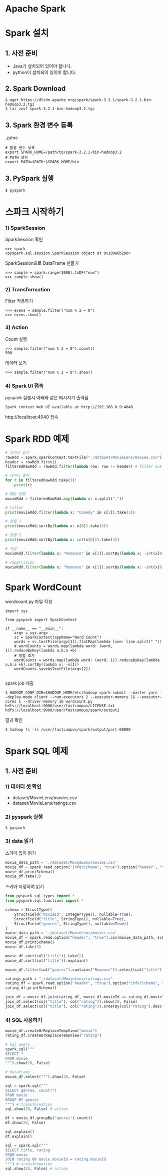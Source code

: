 # Apache Spark

# Spark 설치
## 1. 사전 준비
- Java가 설치되어 있어야 합니다.
- python이 설치되어 있어야 합니다.

## 2. Spark Download
```
$ wget https://dlcdn.apache.org/spark/spark-3.2.1/spark-3.2.1-bin-hadoop3.2.tgz
$ tar zxvf spark-3.2.1-bin-hadoop3.2.tgz
```

## 3. Spark 환경 변수 등록
.zshrc
```
# 환경 변수 등록
export SPARK_HOME=/path/to/spark-3.2.1-bin-hadoop3.2
# PATH 설정
export PATH=$PATH:$SPARK_HOME/bin
```

## 3. PySpark 실행
```bash
$ pyspark
```

# 스파크 시작하기
### 1) SparkSession
SparkSession 확인
```
>>> spark
<pyspark.sql.session.SparkSession object at 0x109e6b280>
```

SparkSession으로 DataFrame 만들기
```
>>> sample = spark.range(1000).toDF("num")
>>> sample.show()
```

### 2) Transformation
Filter 적용하기
```
>>> evens = sample.filter("num % 2 = 0")
>>> evens.show()
```

### 3) Action
Count 실행
```
>>> sample.filter("num % 2 = 0").count()
500
```

데이터 보기
```
>>> sample.filter("num % 2 = 0").show()
```

### 4) Spark UI 접속
pyspark 실행시 아래와 같은 메시지가 출력됨
```
Spark context Web UI available at http://192.168.0.9:4040
```

http://localhost:4040 접속

# Spark RDD 예제
```python
# 데이터 읽기
rawRdd = spark.sparkContext.textFile("./dataset/MovieLens/movies.csv")
header = rawRdd.first()
filteredRawRdd = rawRdd.filter(lambda row: row != header) # filter out the header

# 데이터 출력
for r in filteredRawRdd.take(3):
    print(r)

# RDD 변환
movieRdd = filteredRawRdd.map(lambda x: x.split(","))

# filter
print(movieRdd.filter(lambda x: "Comedy" in x[2]).take(3))

# 정렬 1
print(movieRdd.sortBy(lambda x: x[0]).take(3))

# 정렬 2
print(movieRdd.sortBy(lambda x: int(x[0])).take(3))

# 저장
movieRdd.filter(lambda x: "Romance" in x[2]).sortBy(lambda x: -int(x[0])).saveAsTextFile("example1")

# repartition
movieRdd.filter(lambda x: "Romance" in x[2]).sortBy(lambda x: -int(x[0])).repartition(1).saveAsTextFile("example2")
```

# Spark WordCount
wordcount.py 파일 작성
```
import sys
 
from pyspark import SparkContext
 
if __name__ == "__main__":
    argv = sys.argv
    sc = SparkContext(appName="Word Count")
    words = sc.textFile(argv[1]).flatMap(lambda line: line.split(" "))	
	# wordCounts = words.map(lambda word: (word, 1)).reduceByKey(lambda a,b:a +b)
    # 정렬 추가
    wordCounts = words.map(lambda word: (word, 1)).reduceByKey(lambda a,b:a +b).sortBy(lambda x: -x[1])
    wordCounts.saveAsTextFile(argv[2])
 
```

spark job 제출
```
$ HADOOP_CONF_DIR=$HADOOP_HOME/etc/hadoop spark-submit --master yarn --deploy-mode client --num-executors 2 --executor-memory 1G --executor-cores 1 --driver-memory 1G wordcount.py hdfs://localhost:9000/user/fastcampus/LICENSE.txt hdfs://localhost:9000/user/fastcampus/spark/output2
```

결과 확인
```
$ hadoop fs -ls /user/fastcampus/spark/output/part-00000
```

# Spark SQL 예제
## 1. 사전 준비
### 1) 데이터 셋 확인
- dataset/MovieLens/movies.csv
- dataset/MovieLens/ratings.csv

### 2) pyspark 실행
```
$ pyspark
```

### 3) data 읽기
스키마 없이 읽기
```python
movie_data_path = './dataset/MovieLens/movies.csv'
movie_df = spark.read.option("inferSchema", "true").option("header", "true").csv(movie_data_path)
movie_df.printSchema()
movie_df.take(3)
```

스키마 지정하여 읽기
```python
from pyspark.sql.types import *
from pyspark.sql.functions import *

schema = StructType([
    StructField("movieId", IntegerType(), nullable=True),
    StructField("title", StringType(), nullable=True),
    StructField("genres", StringType(), nullable=True)]
)
movie_data_path = './dataset/MovieLens/movies.csv'
movie_df = spark.read.option("header", "true").csv(movie_data_path, schema)
movie_df.printSchema()
movie_df.take(3)

movie_df.sort(col("title")).take(2)
movie_df.sort(col("title")).explain()

movie_df.filter(col("genres").contains("Romance")).select(col("title")).show()

ratings_path = "./dataset/MovieLens/ratings.csv"
rating_df = spark.read.option("header", "true").option("inferSchema", "true").csv(ratings_path)
rating_df.printSchema()

join_df = movie_df.join(rating_df, movie_df.movieId == rating_df.movieId, "inner")
join_df.select(col("title"), col("rating")).show(20, False)
join_df.select(col("title"), col("rating")).orderBy(col("rating").desc()).show(20, False)
```

### 4) SQL 사용하기
```python
movie_df.createOrReplaceTempView("movie")
rating_df.createOrReplaceTempView("rating")

# sql query
spark.sql("""
SELECT * 
FROM movie 
""").show(20, False)

# dataframe
movie_df.select("*").show(20, False)

sql = spark.sql("""
SELECT genres, count(*)
FROM movie 
GROUP BY genres
""") # transformation
sql.show(20, False) # action

df = movie_df.groupBy("genres").count()
df.show(20, False)

sql.explain()
df.explain()

sql = spark.sql("""
SELECT title, rating
FROM movie
JOIN rating ON movie.movieId = rating.movieId
""") # transformation
sql.show(20, False) # action
```
